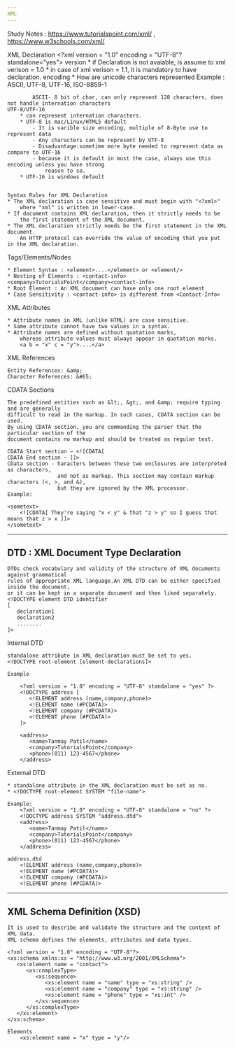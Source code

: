 ```yaml
---
XML
---
```

Study Notes : https://www.tutorialspoint.com/xml/ , https://www.w3schools.com/xml/

XML Declaration
	<?xml version = "1.0" encoding = "UTF-8"? standalone="yes">
	version
		* if Declaration is not avaiable, is assume to xml verison = 1.0 
		* in case of xml verison = 1.1, it is mandatory to have declaration.
	encoding
		* How are unicode characters represented
			Example : ASCII, UTF-8, UTF-16, ISO-8859-1
			
			ASCII- 8 bit of char, can only represent 128 characters, does not handle internation characters
	UTF-8/UTF-16
		* can represent internation characters.
		* UTF-8 is mac/Linux/HTML5 default
			- It is varible size encoding, multiple of 8-Byte use to represent data 
			- Any characters can be represent by UTF-8
			- Disadvantage:sometime more byte needed to represent data as compare to UTF-16
			- because it is default in most the case, always use this encoding unless you have strong
				reason to so.
		* UTF-16 is windows default
	
	
	Syntax Rules for XML Declaration
	* The XML declaration is case sensitive and must begin with "<?xml>" 
		where "xml" is written in lower-case.
	* If document contains XML declaration, then it strictly needs to be 
		the first statement of the XML document.
	* The XML declaration strictly needs be the first statement in the XML document.
		An HTTP protocol can override the value of encoding that you put in the XML declaration.
		
Tags/Elements/Nodes

	* Element Syntax : <element>....</element> or <element/>
	* Nesting of Elements : <contact-info><company>TutorialsPoint</company><contact-info>
	* Root Element : An XML document can have only one root element
	* Case Sensitivity : <contact-info> is different from <Contact-Info>

XML Attributes

	* Attribute names in XML (unlike HTML) are case sensitive.
	* Same attribute cannot have two values in a syntax.
	* Attribute names are defined without quotation marks, 
		whereas attribute values must always appear in quotation marks.
		<a b = "x" c = "y">....</a>
		
XML References
	
	Entity References: &amp; 
	Character References: &#65;
	

CDATA Sections

	The predefined entities such as &lt;, &gt;, and &amp; require typing and are generally 
	difficult to read in the markup. In such cases, CDATA section can be used. 
	By using CDATA section, you are commanding the parser that the particular section of the 
	document contains no markup and should be treated as regular text.
	
	CDATA Start section − <![CDATA[
	CDATA End section − ]]>
	CData section - haracters between these two enclosures are interpreted as characters, 
					and not as markup. This section may contain markup characters (<, >, and &), 
					but they are ignored by the XML processor.
	Example:
	
	<sometext>
		<![CDATA[ They're saying "x < y" & that "z > y" so I guess that means that z > x ]]>
	</sometext>

	
	
-----------------------------------
DTD : XML Document Type Declaration
-----------------------------------

	DTDs check vocabulary and validity of the structure of XML documents against grammatical 
	rules of appropriate XML language.An XML DTD can be either specified inside the document, 
	or it can be kept in a separate document and then liked separately.
	<!DOCTYPE element DTD identifier
	[
	   declaration1
	   declaration2
	   ........
	]>


Internal DTD
	
	standalone attribute in XML declaration must be set to yes.
	<!DOCTYPE root-element [element-declarations]>
	
	Example
	
		<?xml version = "1.0" encoding = "UTF-8" standalone = "yes" ?>
		<!DOCTYPE address [
		   <!ELEMENT address (name,company,phone)>
		   <!ELEMENT name (#PCDATA)>
		   <!ELEMENT company (#PCDATA)>
		   <!ELEMENT phone (#PCDATA)>
		]>

		<address>
		   <name>Tanmay Patil</name>
		   <company>TutorialsPoint</company>
		   <phone>(011) 123-4567</phone>
		</address>
	
External DTD
	
	* standalone attribute in the XML declaration must be set as no.
	* <!DOCTYPE root-element SYSTEM "file-name">

	Example:
		<?xml version = "1.0" encoding = "UTF-8" standalone = "no" ?>
		<!DOCTYPE address SYSTEM "address.dtd">
		<address>
		   <name>Tanmay Patil</name>
		   <company>TutorialsPoint</company>
		   <phone>(011) 123-4567</phone>
		</address>
		
	address.dtd
		<!ELEMENT address (name,company,phone)>
		<!ELEMENT name (#PCDATA)>
		<!ELEMENT company (#PCDATA)>
		<!ELEMENT phone (#PCDATA)>
			
		
---------------------------
XML Schema Definition (XSD)
---------------------------
	It is used to describe and validate the structure and the content of XML data. 
	XML schema defines the elements, attributes and data types.
	
	<?xml version = "1.0" encoding = "UTF-8"?>
	<xs:schema xmlns:xs = "http://www.w3.org/2001/XMLSchema">
	   <xs:element name = "contact">
		  <xs:complexType>
			 <xs:sequence>
				<xs:element name = "name" type = "xs:string" />
				<xs:element name = "company" type = "xs:string" />
				<xs:element name = "phone" type = "xs:int" />
			 </xs:sequence>
		  </xs:complexType>
	   </xs:element>
	</xs:schema>
	
	Elements
		<xs:element name = "x" type = "y"/>
	
	

